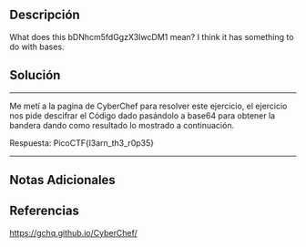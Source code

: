 ## Descripción

What does this bDNhcm5fdGgzX3IwcDM1 mean? I think it has something to do with bases.
## Solución

***
Me metí a la pagina de CyberChef para resolver este ejercicio, el ejercicio nos pide descifrar el Código dado pasándolo a base64 para obtener la bandera dando como resultado lo mostrado a continuación. 

Respuesta: PicoCTF{l3arn_th3_r0p35}

***
## Notas Adicionales

## Referencias

https://gchq.github.io/CyberChef/